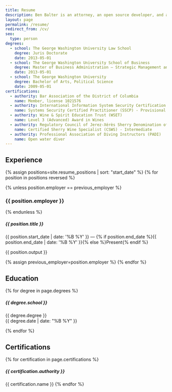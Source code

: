 ```yaml
---
title: Resume
description: Ben Balter is an attorney, an open source developer, and a Technical Program Manager at GitHub, the world's largest software development network.
layout: page
permalink: /resume/
redirect_from: /cv/
seo:
  type: person
degrees:
  - school: The George Washington University Law School
    degree: Juris Doctorate
    date: 2013-05-01
  - school: The George Washington University School of Business
    degree: Master of Business Administration — Strategic Management and Public Policy
    date: 2013-05-01
  - school: The George Washington University
    degree: Bachelor of Arts, Political Science
    date: 2009-05-01
certifications:
  - authority: Bar Association of the District of Columbia
    name: Member, license 1021576
  - authority: International Information System Security Certification Consortium (ISC)²
    name: Systems Security Certified Practitioner (SSCP) - Provisional
  - authority: Wine & Spirit Education Trust (WSET)
    name: Level 3 (Advanced) Award in Wines
  - authority: Regulatory Council of Jerez-Xérès Sherry Denomination of Origin
    name: Certified Sherry Wine Specialist (CSWS) - Intermediate
  - authority: Professional Association of Diving Instructors (PADI)
    name: Open water diver
---
```


## Experience

{% assign positions=site.resume_positions | sort: "start_date" %}
{% for position in positions reversed %}

{% unless position.employer == previous_employer %}

### {{ position.employer }}

{% endunless %}

<div class="row">
  <div class="col">
    <h5>{{ position.title }}</h5>
  </div>
  <div class="col-md-4 text-right">
    {{ position.start_date | date: '%B %Y' }} &mdash; {% if position.end_date %}{{ position.end_date | date: '%B %Y' }}{% else %}Present{% endif %}
  </div>
</div>

{{ position.output }}

{% assign previous_employer=position.employer %}
{% endfor %}

## Education

{% for degree in page.degrees %}

##### {{ degree.school }}

<div class="row">
  <div class="col">
    {{ degree.degree }}
  </div>
  <div class="col-md-4 text-right">
    {{ degree.date | date: "%B %Y" }}
  </div>
</div>

{% endfor %}

## Certifications

{% for certification in page.certifications %}

##### {{ certification.authority }}

{{ certification.name }}
{% endfor %}
